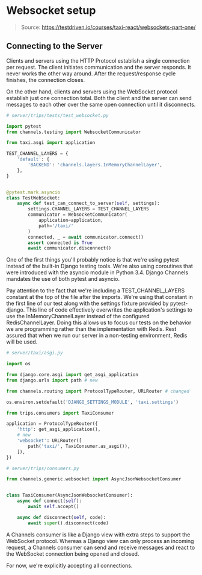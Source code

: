 # Websocket setup

> Source: https://testdriven.io/courses/taxi-react/websockets-part-one/

## Connecting to the Server

Clients and servers using the HTTP Protocol establish a single connection per request. The client initiates communication and the server responds. It never works the other way around. After the request/response cycle finishes, the connection closes.

On the other hand, clients and servers using the WebSocket protocol establish just one connection total. Both the client and the server can send messages to each other over the same open connection until it disconnects.

```python
# server/trips/tests/test_websocket.py

import pytest
from channels.testing import WebsocketCommunicator

from taxi.asgi import application

TEST_CHANNEL_LAYERS = {
    'default': {
        'BACKEND': 'channels.layers.InMemoryChannelLayer',
    },
}


@pytest.mark.asyncio
class TestWebSocket:
    async def test_can_connect_to_server(self, settings):
        settings.CHANNEL_LAYERS = TEST_CHANNEL_LAYERS
        communicator = WebsocketCommunicator(
            application=application,
            path='/taxi/'
        )
        connected, _ = await communicator.connect()
        assert connected is True
        await communicator.disconnect()
```

One of the first things you'll probably notice is that we're using pytest instead of the built-in Django testing tools. We're also using coroutines that were introduced with the asyncio module in Python 3.4. Django Channels mandates the use of both pytest and asyncio.

Pay attention to the fact that we're including a TEST_CHANNEL_LAYERS constant at the top of the file after the imports. We're using that constant in the first line of our test along with the settings fixture provided by pytest-django. This line of code effectively overwrites the application's settings to use the InMemoryChannelLayer instead of the configured RedisChannelLayer. Doing this allows us to focus our tests on the behavior we are programming rather than the implementation with Redis. Rest assured that when we run our server in a non-testing environment, Redis will be used.

```python
# server/taxi/asgi.py

import os

from django.core.asgi import get_asgi_application
from django.urls import path # new

from channels.routing import ProtocolTypeRouter, URLRouter # changed

os.environ.setdefault('DJANGO_SETTINGS_MODULE', 'taxi.settings')

from trips.consumers import TaxiConsumer

application = ProtocolTypeRouter({
    'http': get_asgi_application(),
    # new
    'websocket': URLRouter([
        path('taxi/', TaxiConsumer.as_asgi()),
    ]),
})
```
```python
# server/trips/consumers.py

from channels.generic.websocket import AsyncJsonWebsocketConsumer


class TaxiConsumer(AsyncJsonWebsocketConsumer):
    async def connect(self):
        await self.accept()

    async def disconnect(self, code):
        await super().disconnect(code)
```

A Channels consumer is like a Django view with extra steps to support the WebSocket protocol. Whereas a Django view can only process an incoming request, a Channels consumer can send and receive messages and react to the WebSocket connection being opened and closed.

For now, we're explicitly accepting all connections.


